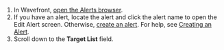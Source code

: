 1. In Wavefront, [open the Alerts browser](/alerts).
1. If you have an alert, locate the alert and click the alert name to open the Edit Alert screen. Otherwise, [create an alert](/alerts/add). For help, see [Creating an Alert](https://docs.wavefront.com/alerts.html#creating-an-alert).
1. Scroll down to the **Target List** field.
